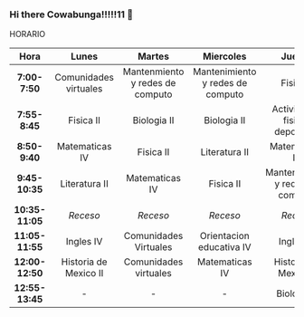### Hi there Cowabunga!!!!!11 👋

<!--
**MariViz/MariViz** is a ✨ _special_ ✨ repository because its `README.md` (this file) appears on your GitHub profile.

- 🌱 Estudiando en la PFLC
- 👯 Capacitacion: TICS
- 💬 preguntame acerca de las Tortugas Ninjas

--> HORARIO
|     **Hora**    |       **Lunes**       |            **Martes**           |           **Miercoles**          |            **Jueves**            |            **Viernes**           |
|:---------------:|:---------------------:|:-------------------------------:|:--------------------------------:|:--------------------------------:|:--------------------------------:|
|  **7:00-7:50**  | Comunidades virtuales | Mantenmiento y redes de computo | Mantenimiento y redes de computo |             Fisica II            | Mantenimiento y redes de computo |
|  **7:55-8:45**  |       Fisica II       |           Biologia II           |            Biologia II           |  Actividades fisicas deportivas  |            Biologia II           |
|  **8:50-9:40**  |     Matematicas IV    |            Fisica II            |           Literatura II          |          Matematicas IV          |          Matematicas IV          |
|  **9:45-10:35** |     Literatura II     |          Matematicas IV         |             Fisica II            | Mantenimiento y redes de computo |             Fisica II            |
| **10:35-11:05** |        _Receso_       |             _Receso_            |             _Receso_             |             _Receso_             |             _Receso_             |
| **11:05-11:55** |       Ingles IV       |      Comunidades Virtuales      |     Orientacion educativa IV     |             Ingles IV            |       Historia de Mexico II      |
| **12:00-12:50** | Historia de Mexico II |      Comunidades virtuales      |          Matematicas IV          |       Historia de Mexico II      |           Literatura II          |
| **12:55-13:45** |           -           |                -                |                 -                |            Biologia II           |             Ingles IV            |
